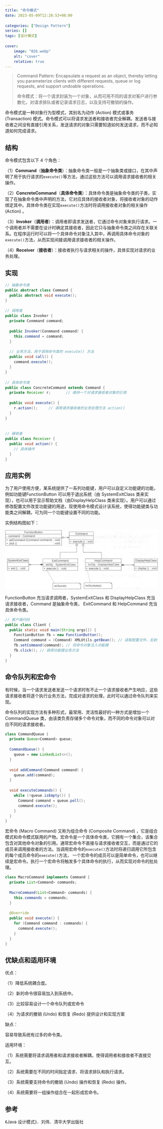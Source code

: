```yaml
---
title: "命令模式"
date: 2023-05-09T12:28:53+08:00

categories: ["Design Pattern"]
series: []
tags: [设计模式]

cover:
    image: "026.webp"
    alt: "cover"
    relative: true
---
```


> Command Pattern: Encapsulate a request as an object, thereby letting you parameterize clients with different requests, queue or log requests, and support undoable operations.
>
> 命令模式：将一个请求封装为一个对象，从而可用不同的请求对客户进行参数化，对请求排队或者记录请求日志，以及支持可撤销的操作。

命令模式是一种对象行为型模式，其别名为动作 (Action) 模式或事务 (Transaction) 模式。命令模式可以将请求发送者和接收者完全解耦，发送者与接收者之间没有直接引用关系，发送请求的对象只需要知道如何发送请求，而不必知道如何完成请求。

## 结构

命令模式包含以下 4 个角色：

（1）**Command**（**抽象命令类**）：抽象命令类一般是一个抽象类或接口，在其中声明了用于执行请求的`execute()`等方法，通过这些方法可以调用请求接收者的相关操作。

（2）**ConcreteCommand**（**具体命令类**）：具体命令类是抽象命令类的子类，实现了在抽象命令类中声明的方法，它对应具体的接收者对象，将接收者对象的动作绑定其中。具体命令类在实现`execute()`方法时将调用接收者对象的相关操作 (Action) 。

（3）**Invoker**（**调用者**）：调用者即请求发送者，它通过命令对象来执行请求。一个调用者并不需要在设计时确定其接收者，因此它只与抽象命令类之间存在关联关系。在程序运行时可以将一个具体命令对象注入其中，再调用具体命令对象的`execute()`方法，从而实现间接调用请求接收者的相关操作。

（4）**Receiver**（**接收者**）：接收者执行与请求相关的操作，具体实现对请求的业务处理。

## 实现

```java
// 抽象命令类
public abstract class Command {
  public abstract void execute();
}

// 调用者
public class Invoker {
  private Conmmand command;
  
  public Invoker(Conmmand command) {
    this.command = command;
  }
  
  // 业务方法，用于调用命令类的 execute() 方法
  public void call() {
    command.execute();
  }
}

// 具体命令类
public class ConcreteCommand extends Command {
  private Receiver r;		// 维持一个对请求接收者对象的引用
  
  public void execute() {
    r.action();		// 调用请求接收者的业务处理方法 action()
  }
}


// 接收者
public class Receiver {
  public void action() {
    // 具体操作
  }
}
```

## 应用实例

为了用户使用方便，某系统提供了一系列功能键，用户可以自定义功能键的功能，例如功能键FunctionButton 可以用于退出系统（由 SystemExitClass 类来实现），也可以用于显示帮助文档（由DisplayHelpClass 类来实现）。用户可以通过修改配置文件改变功能键的用途，现使用命令模式设计该系统，使得功能键类与功能类之间解耦，可为同一个功能键设置不同的功能。

实例结构图如下：

![image-20230509180337891](./img/index/image-20230509180337891.png)

FunctionButton 充当请求调用者，SystemExitClass 和 DisplayHelpClass 充当请求接收者，Command 是抽象命令类， ExitCommand 和 HelpCommand 充当具体命令类。

```java
// 客户端代码
public class Client {
  public static void main(String args[]) {
    FunctionButton fb = new FunctionButton();
    Command command = (Command) XMLUtils.getBean();	// 读取配置文件，反射生成对象
    fb.setCommand(command);	// 将命令对象注入功能键
    fb.click();	// 调用功能键业务方法
  }
}
```

## 命令队列和宏命令

有时候，当一个请求发送者发送一个请求时有不止一个请求接收者产生响应，这些请求接收者将逐个执行业务方法，完成对请求的处理，此时可以通过命令队列来实现。

命令队列的实现方法有多种形式，最常用、灵活性最好的一种方式是增加一个 CommandQueue 类，由该类负责存储多个命令对象，而不同的命令对象可以对应不同的请求接收者。

```java
class CommandQueue {
  private Queue<Command> queue;

  CommandQueue() {
    queue = new LinkedList<>();
  }

  void addCommand(Command command) {
    queue.add(command);
  }

  void executeCommands() {
    while (!queue.isEmpty()) {
      Command command = queue.poll();
      command.execute();
    }
  }
}
```

宏命令 (Macro Command) 又称为组合命令 (Composite Command) ，它是组合模式和命令模式联用的产物。宏命令是一个具体命令类，它拥有一个集合，该集合包含对其他命令对象的引用。通常宏命令不直接与请求接收者交互，而是通过它的成员来调用接收者的方法。当调用宏命令的`execute()`方法时将递归调用它所包含的每个成员命令的`execute()`方法， 一个宏命令的成员可以是简单命令，也可以继续是宏命令。执行一个宏命令将触发多个具体命令的执行，从而实现对命令的批处理。

```java
class MacroCommand implements Command {
  private List<Command> commands;

  MacroCommand(List<Command> commands) {
    this.commands = commands;
  }

  @Override
  public void execute() {
    for (Command command : commands) {
      command.execute();
    }
  }
}
```

## 优缺点和适用环境

优点：

（1）降低系统耦合度。

（2）新的命令很容易加入到系统中。

（3）比较容易设计一个命令队列或宏命令

（4）为请求的撤销 (Undo) 和恢复 (Redo) 提供设计和实现方案

缺点：

容易导致系统有过多的命令类。

适用环境：

（1）系统需要将请求调用者和请求接收者解耦，使得调用者和接收者不直接交互。

（2）系统需要在不同的时间指定请求、将请求排队和执行请求。

（3）系统需要支持命令的撤销 (Undo) 操作和恢复 (Redo) 操作。

（4）系统需要将一组操作组合在一起形成宏命令。

## 参考

《Java 设计模式》．刘伟．清华大学出版社
